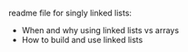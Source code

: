 readme file for singly linked lists:
- When and why using linked lists vs arrays
- How to build and use linked lists
